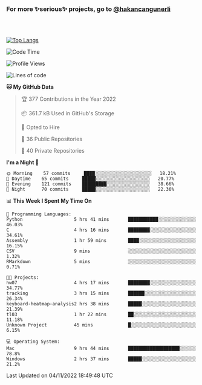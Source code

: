### For more ✨serious✨ projects, go to [@hakancangunerli](https://github.com/hakancangunerli)

<br>
<br>



[![Top Langs](https://github-readme-stats.vercel.app/api/top-langs/?username=63616e&layout=compact&hide=tex,html,shell,assembly,C&langs_count=6&exclude_repo=2015-csharp)](https://github.com/anuraghazra/github-readme-stats)


<!--START_SECTION:waka-->
![Code Time](http://img.shields.io/badge/Code%20Time-282%20hrs%2042%20mins-blue)

![Profile Views](http://img.shields.io/badge/Profile%20Views-4-blue)

![Lines of code](https://img.shields.io/badge/From%20Hello%20World%20I%27ve%20Written-1%20Million%20lines%20of%20code-blue)

**🐱 My GitHub Data** 

> 🏆 377 Contributions in the Year 2022
 > 
> 📦 361.7 kB Used in GitHub's Storage 
 > 
> 💼 Opted to Hire
 > 
> 📜 36 Public Repositories 
 > 
> 🔑 40 Private Repositories  
 > 
**I'm a Night 🦉** 

```text
🌞 Morning    57 commits     ████░░░░░░░░░░░░░░░░░░░░░   18.21% 
🌆 Daytime    65 commits     █████░░░░░░░░░░░░░░░░░░░░   20.77% 
🌃 Evening    121 commits    █████████░░░░░░░░░░░░░░░░   38.66% 
🌙 Night      70 commits     █████░░░░░░░░░░░░░░░░░░░░   22.36%

```


📊 **This Week I Spent My Time On** 

```text
💬 Programming Languages: 
Python                   5 hrs 41 mins       ███████████░░░░░░░░░░░░░░   46.03% 
C                        4 hrs 16 mins       ████████░░░░░░░░░░░░░░░░░   34.61% 
Assembly                 1 hr 59 mins        ████░░░░░░░░░░░░░░░░░░░░░   16.15% 
CSV                      9 mins              ░░░░░░░░░░░░░░░░░░░░░░░░░   1.32% 
RMarkdown                5 mins              ░░░░░░░░░░░░░░░░░░░░░░░░░   0.71%

🐱‍💻 Projects: 
hw07                     4 hrs 17 mins       ████████░░░░░░░░░░░░░░░░░   34.77% 
tracking                 3 hrs 15 mins       ██████░░░░░░░░░░░░░░░░░░░   26.34% 
keyboard-heatmap-analysis2 hrs 38 mins       █████░░░░░░░░░░░░░░░░░░░░   21.39% 
tl03                     1 hr 22 mins        ██░░░░░░░░░░░░░░░░░░░░░░░   11.18% 
Unknown Project          45 mins             █░░░░░░░░░░░░░░░░░░░░░░░░   6.15%

💻 Operating System: 
Mac                      9 hrs 44 mins       ███████████████████░░░░░░   78.8% 
Windows                  2 hrs 37 mins       █████░░░░░░░░░░░░░░░░░░░░   21.2%

```


 Last Updated on 04/11/2022 18:49:48 UTC
<!--END_SECTION:waka-->


